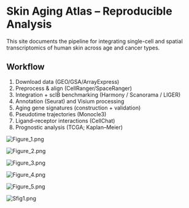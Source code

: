 # Skin Aging Atlas – Reproducible Analysis

This site documents the pipeline for integrating single-cell and spatial transcriptomics of human skin across age and cancer types.

## Workflow
1. Download data (GEO/GSA/ArrayExpress)
2. Preprocess & align (CellRanger/SpaceRanger)
3. Integration + scIB benchmarking (Harmony / Scanorama / LIGER)
4. Annotation (Seurat) and Visium processing
5. Aging gene signatures (construction + validation)
6. Pseudotime trajectories (Monocle3)
7. Ligand–receptor interactions (CellChat)
8. Prognostic analysis (TCGA; Kaplan–Meier)

![Figure_1.png](assets/Figure_1.png)

![Figure_2.png](assets/Figure_2.png)

![Figure_3.png](assets/Figure_3.png)

![Figure_4.png](assets/Figure_4.png)

![Figure_5.png](assets/Figure_5.png)

![Sfig1.png](assets/Sfig1.png)
